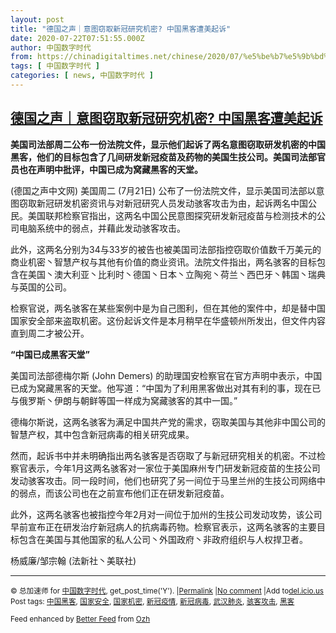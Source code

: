 ```yaml
---
layout: post
title: "德国之声｜意图窃取新冠研究机密? 中国黑客遭美起诉"
date: 2020-07-22T07:51:55.000Z
author: 中国数字时代
from: https://chinadigitaltimes.net/chinese/2020/07/%e5%be%b7%e5%9b%bd%e4%b9%8b%e5%a3%b0%ef%bd%9c%e6%84%8f%e5%9b%be%e7%aa%83%e5%8f%96%e6%96%b0%e5%86%a0%e7%a0%94%e7%a9%b6%e6%9c%ba%e5%af%86-%e4%b8%ad%e5%9b%bd%e9%bb%91%e5%ae%a2%e9%81%ad%e7%be%8e%e8%b5%b7/
tags: [ 中国数字时代 ]
categories: [ news, 中国数字时代 ]
---
```

<!--1595404315000-->
[德国之声｜意图窃取新冠研究机密? 中国黑客遭美起诉](https://chinadigitaltimes.net/chinese/2020/07/%e5%be%b7%e5%9b%bd%e4%b9%8b%e5%a3%b0%ef%bd%9c%e6%84%8f%e5%9b%be%e7%aa%83%e5%8f%96%e6%96%b0%e5%86%a0%e7%a0%94%e7%a9%b6%e6%9c%ba%e5%af%86-%e4%b8%ad%e5%9b%bd%e9%bb%91%e5%ae%a2%e9%81%ad%e7%be%8e%e8%b5%b7/)
------

<div>
<p><strong>美国司法部周二公布一份法院文件，显示他们起诉了两名意图窃取研发机密的中国黑客，他们的目标包含了几间研发新冠疫苗及药物的美国生技公司。美国司法部官员也在声明中批评，中国已成为窝藏黑客的天堂。</strong></p><p>(德国之声中文网) 美国周二 (7月21日) 公布了一份法院文件，显示美国司法部以意图窃取新冠研发机密资讯与对新冠研究人员发动骇客攻击为由，起诉两名中国公民。美国联邦检察官指出，这两名中国公民意图探究研发新冠疫苗与检测技术的公司电脑系统中的弱点，并藉此发动骇客攻击。</p><p>此外，这两名分别为34与33岁的被告也被美国司法部指控窃取价值数千万美元的商业机密丶智慧产权与其他有价值的商业资讯。法院文件指出，两名骇客的目标包含在美国丶澳大利亚丶比利时丶德国丶日本丶立陶宛丶荷兰丶西巴牙丶韩国丶瑞典与英国的公司。</p><p>检察官说，两名骇客在某些案例中是为自己图利，但在其他的案件中，却是替中国国家安全部来盗取机密。这份起诉文件是本月稍早在华盛顿州所发出，但文件内容直到周二才被公开。</p><p><strong>“中国已成黑客天堂”</strong></p><p>美国司法部德梅尔斯 (John Demers) 的助理国安检察官在官方声明中表示，中国已成为窝藏黑客的天堂。他写道：“中国为了利用黑客做出对其有利的事，现在已与俄罗斯丶伊朗与朝鲜等国一样成为窝藏骇客的其中一国。”</p><p>德梅尔斯说，这两名骇客为满足中国共产党的需求，窃取美国与其他非中国公司的智慧产权，其中包含新冠病毒的相关研究成果。</p><p>然而，起诉书中并未明确指出两名骇客是否窃取了与新冠研究相关的机密。不过检察官表示，今年1月这两名骇客对一家位于美国麻州专门研发新冠疫苗的生技公司发动骇客攻击。同一段时间，他们也研究了另一间位于马里兰州的生技公司网络中的弱点，而该公司也在之前宣布他们正在研发新冠疫苗。</p><p>此外，这两名骇客也被指控今年2月对一间位于加州的生技公司发动攻势，该公司早前宣布正在研发治疗新冠病人的抗病毒药物。检察官表示，这两名骇客的主要目标包含在美国与其他国家的私人公司丶外国政府丶非政府组织与人权捍卫者。</p><p>杨威廉/邹宗翰 (法新社丶美联社)</p><hr /><p><small>&copy; 总加速师 for <a href="https://chinadigitaltimes.net/chinese">中国数字时代</a>, get_post_time('Y'). |<a href="https://chinadigitaltimes.net/chinese/2020/07/%e5%be%b7%e5%9b%bd%e4%b9%8b%e5%a3%b0%ef%bd%9c%e6%84%8f%e5%9b%be%e7%aa%83%e5%8f%96%e6%96%b0%e5%86%a0%e7%a0%94%e7%a9%b6%e6%9c%ba%e5%af%86-%e4%b8%ad%e5%9b%bd%e9%bb%91%e5%ae%a2%e9%81%ad%e7%be%8e%e8%b5%b7/">Permalink</a> |<a href="https://chinadigitaltimes.net/chinese/2020/07/%e5%be%b7%e5%9b%bd%e4%b9%8b%e5%a3%b0%ef%bd%9c%e6%84%8f%e5%9b%be%e7%aa%83%e5%8f%96%e6%96%b0%e5%86%a0%e7%a0%94%e7%a9%b6%e6%9c%ba%e5%af%86-%e4%b8%ad%e5%9b%bd%e9%bb%91%e5%ae%a2%e9%81%ad%e7%be%8e%e8%b5%b7/#comments">No comment</a> |Add to<a href="http://del.icio.us/post?url=https://chinadigitaltimes.net/chinese/2020/07/%e5%be%b7%e5%9b%bd%e4%b9%8b%e5%a3%b0%ef%bd%9c%e6%84%8f%e5%9b%be%e7%aa%83%e5%8f%96%e6%96%b0%e5%86%a0%e7%a0%94%e7%a9%b6%e6%9c%ba%e5%af%86-%e4%b8%ad%e5%9b%bd%e9%bb%91%e5%ae%a2%e9%81%ad%e7%be%8e%e8%b5%b7/&amp;title=德国之声｜意图窃取新冠研究机密? 中国黑客遭美起诉">del.icio.us</a><br/>Post tags: <a href="https://chinadigitaltimes.net/chinese/tag/%e4%b8%ad%e5%9b%bd%e9%bb%91%e5%ae%a2/" rel="tag">中国黑客</a>, <a href="https://chinadigitaltimes.net/chinese/tag/%e5%9b%bd%e5%ae%b6%e5%ae%89%e5%85%a8/" rel="tag">国家安全</a>, <a href="https://chinadigitaltimes.net/chinese/tag/%e5%9b%bd%e5%ae%b6%e6%9c%ba%e5%af%86/" rel="tag">国家机密</a>, <a href="https://chinadigitaltimes.net/chinese/tag/%e6%96%b0%e5%86%a0%e7%96%ab%e6%83%85/" rel="tag">新冠疫情</a>, <a href="https://chinadigitaltimes.net/chinese/tag/%e6%96%b0%e5%86%a0%e7%97%85%e6%af%92/" rel="tag">新冠病毒</a>, <a href="https://chinadigitaltimes.net/chinese/tag/%e6%ad%a6%e6%b1%89%e8%82%ba%e7%82%8e/" rel="tag">武汉肺炎</a>, <a href="https://chinadigitaltimes.net/chinese/tag/%e9%aa%87%e5%ae%a2%e6%94%bb%e5%87%bb/" rel="tag">骇客攻击</a>, <a href="https://chinadigitaltimes.net/chinese/tag/%e9%bb%91%e5%ae%a2/" rel="tag">黑客</a><br/></small></p><p><small>Feed enhanced by <a href='http://planetozh.com/blog/my-projects/wordpress-plugin-better-feed-rss/'>Better Feed</a> from  <a href='http://planetozh.com/blog/'>Ozh</a></small></p>
</div>
